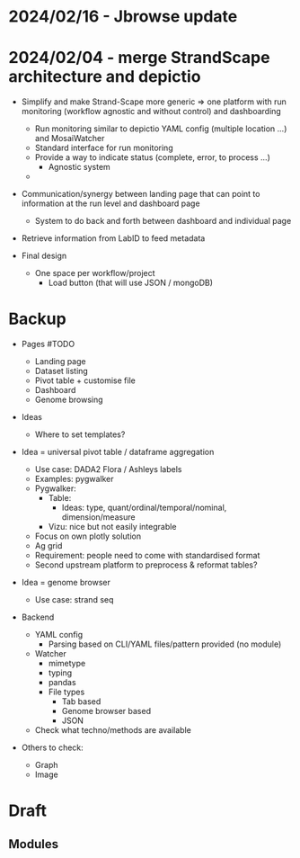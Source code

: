 
# 2024/02/16 - Jbrowse update


# 2024/02/04 - merge StrandScape architecture and depictio

- Simplify and make Strand-Scape more generic => one platform with run monitoring (workflow agnostic and without control) and dashboarding
  - Run monitoring similar to depictio YAML config (multiple location ...) and MosaiWatcher
  - Standard interface for run monitoring 
  - Provide a way to indicate status (complete, error, to process ...)
    - Agnostic system
  - 
- Communication/synergy between landing page that can point to information at the run level and dashboard page
  - System to do back and forth between dashboard and individual page
- Retrieve information from LabID to feed metadata 


- Final design
  - One space per workflow/project
    - Load button (that will use JSON / mongoDB)
  


# Backup

* Pages #TODO
  * Landing page
  * Dataset listing
  * Pivot table + customise file
  * Dashboard
  * Genome browsing
* Ideas
  * Where to set templates?
* Idea = universal pivot table / dataframe aggregation
  * Use case: DADA2 Flora / Ashleys labels
  * Examples: pygwalker
  * Pygwalker:
    * Table: 
      * Ideas: type, quant/ordinal/temporal/nominal, dimension/measure 
    * Vizu: nice but not easily integrable
  * Focus on own plotly solution 
  * Ag grid
  * Requirement: people need to come with standardised format 
  * Second upstream platform to preprocess & reformat tables?
* Idea = genome browser
  * Use case: strand seq
  
* Backend
  * YAML config 
    * Parsing based on CLI/YAML files/pattern provided (no module)
  * Watcher
    * mimetype
    * typing
    * pandas
    * File types
      * Tab based
      * Genome browser based
      * JSON
  * Check what techno/methods are available

* Others to check:
  * Graph 
  * Image 
  

# Draft

## Modules

